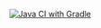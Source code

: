 [![Java CI with Gradle](https://github.com/AnnaShcherbakova90/appTransferBank/actions/workflows/gradle.yml/badge.svg)](https://github.com/AnnaShcherbakova90/appTransferBank/actions/workflows/gradle.yml)